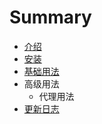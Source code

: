 # Summary

* [介绍](README.md)
* [安装](doc/instrall.md)
* [基础用法](doc/base.md)
* 高级用法
  * 代理用法
* [更新日志](../updateinfo.md)


